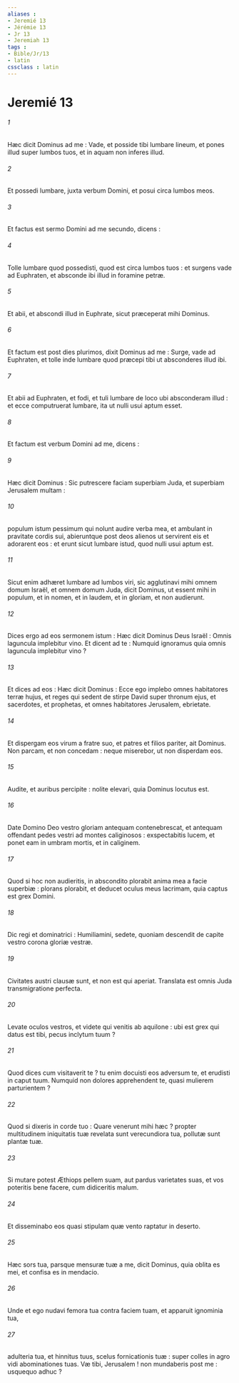 ```yaml
---
aliases : 
- Jeremié 13
- Jérémie 13
- Jr 13
- Jeremiah 13
tags : 
- Bible/Jr/13
- latin
cssclass : latin
---
```


# Jeremié 13

###### 1
Hæc dicit Dominus ad me : Vade, et posside tibi lumbare lineum, et pones illud super lumbos tuos, et in aquam non inferes illud.
###### 2
Et possedi lumbare, juxta verbum Domini, et posui circa lumbos meos.
###### 3
Et factus est sermo Domini ad me secundo, dicens :
###### 4
Tolle lumbare quod possedisti, quod est circa lumbos tuos : et surgens vade ad Euphraten, et absconde ibi illud in foramine petræ.
###### 5
Et abii, et abscondi illud in Euphrate, sicut præceperat mihi Dominus.
###### 6
Et factum est post dies plurimos, dixit Dominus ad me : Surge, vade ad Euphraten, et tolle inde lumbare quod præcepi tibi ut absconderes illud ibi.
###### 7
Et abii ad Euphraten, et fodi, et tuli lumbare de loco ubi absconderam illud : et ecce computruerat lumbare, ita ut nulli usui aptum esset.
###### 8
Et factum est verbum Domini ad me, dicens :
###### 9
Hæc dicit Dominus : Sic putrescere faciam superbiam Juda, et superbiam Jerusalem multam :
###### 10
populum istum pessimum qui nolunt audire verba mea, et ambulant in pravitate cordis sui, abieruntque post deos alienos ut servirent eis et adorarent eos : et erunt sicut lumbare istud, quod nulli usui aptum est.
###### 11
Sicut enim adhæret lumbare ad lumbos viri, sic agglutinavi mihi omnem domum Israël, et omnem domum Juda, dicit Dominus, ut essent mihi in populum, et in nomen, et in laudem, et in gloriam, et non audierunt.
###### 12
Dices ergo ad eos sermonem istum : Hæc dicit Dominus Deus Israël : Omnis laguncula implebitur vino. Et dicent ad te : Numquid ignoramus quia omnis laguncula implebitur vino ?
###### 13
Et dices ad eos : Hæc dicit Dominus : Ecce ego implebo omnes habitatores terræ hujus, et reges qui sedent de stirpe David super thronum ejus, et sacerdotes, et prophetas, et omnes habitatores Jerusalem, ebrietate.
###### 14
Et dispergam eos virum a fratre suo, et patres et filios pariter, ait Dominus. Non parcam, et non concedam : neque miserebor, ut non disperdam eos.
###### 15
Audite, et auribus percipite : nolite elevari, quia Dominus locutus est.
###### 16
Date Domino Deo vestro gloriam antequam contenebrescat, et antequam offendant pedes vestri ad montes caliginosos : exspectabitis lucem, et ponet eam in umbram mortis, et in caliginem.
###### 17
Quod si hoc non audieritis, in abscondito plorabit anima mea a facie superbiæ : plorans plorabit, et deducet oculus meus lacrimam, quia captus est grex Domini.
###### 18
Dic regi et dominatrici : Humiliamini, sedete, quoniam descendit de capite vestro corona gloriæ vestræ.
###### 19
Civitates austri clausæ sunt, et non est qui aperiat. Translata est omnis Juda transmigratione perfecta.
###### 20
Levate oculos vestros, et videte qui venitis ab aquilone : ubi est grex qui datus est tibi, pecus inclytum tuum ?
###### 21
Quod dices cum visitaverit te ? tu enim docuisti eos adversum te, et erudisti in caput tuum. Numquid non dolores apprehendent te, quasi mulierem parturientem ?
###### 22
Quod si dixeris in corde tuo : Quare venerunt mihi hæc ? propter multitudinem iniquitatis tuæ revelata sunt verecundiora tua, pollutæ sunt plantæ tuæ.
###### 23
Si mutare potest Æthiops pellem suam, aut pardus varietates suas, et vos poteritis bene facere, cum didiceritis malum.
###### 24
Et disseminabo eos quasi stipulam quæ vento raptatur in deserto.
###### 25
Hæc sors tua, parsque mensuræ tuæ a me, dicit Dominus, quia oblita es mei, et confisa es in mendacio.
###### 26
Unde et ego nudavi femora tua contra faciem tuam, et apparuit ignominia tua,
###### 27
adulteria tua, et hinnitus tuus, scelus fornicationis tuæ : super colles in agro vidi abominationes tuas. Væ tibi, Jerusalem ! non mundaberis post me : usquequo adhuc ?
